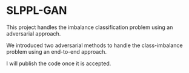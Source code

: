 # SLPPL-GAN
This project handles the imbalance classification problem using an adversarial approach.

We introduced two adversarial methods to handle the class-imbalance problem using an end-to-end approach.

I will publish the code once it is accepted.
